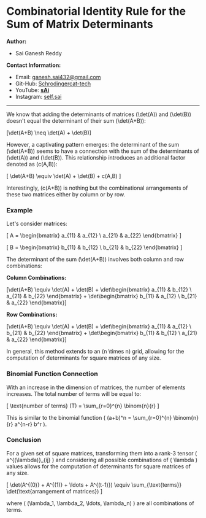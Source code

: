 # Combinatorial Identity Rule for the Sum of Matrix Determinants

**Author:**
- Sai Ganesh Reddy

**Contact Information:**
- Email: ganesh.sai432@gmail.com
- Git-Hub: [Schrodingercat-tech](https://github.com/Schrodingercat-tech)
- YouTube: [__sAi__](https://www.youtube.com/c/__sAi__)
- Instagram: [self.sai](https://www.instagram.com/self.sai/)

---

We know that adding the determinants of matrices \(\det(A)\) and \(\det(B)\) doesn't equal the determinant of their sum \(\det(A+B)\):

\[\det(A+B) \neq \det(A) + \det(B)\]

However, a captivating pattern emerges: the determinant of the sum \(\det(A+B)\) seems to have a connection with the sum of the determinants of \(\det(A)\) and \(\det(B)\). This relationship introduces an additional factor denoted as \(c(A,B)\):

\[ \det(A+B) \equiv \det(A) + \det(B) + c(A,B) \]

Interestingly, \(c(A+B)\) is nothing but the combinational arrangements of these two matrices either by column or by row.

### Example

Let's consider matrices:

\[ A = \begin{bmatrix} a_{11} & a_{12} \\ a_{21} & a_{22} \end{bmatrix} \]

\[ B = \begin{bmatrix} b_{11} & b_{12} \\ b_{21} & b_{22} \end{bmatrix} \]

The determinant of the sum \(\det(A+B)\) involves both column and row combinations:

**Column Combinations:**

\[\det(A+B) \equiv \det(A) + \det(B) + \det\begin{bmatrix} a_{11} & b_{12} \\ a_{21} & b_{22} \end{bmatrix} + \det\begin{bmatrix} b_{11} & a_{12} \\ b_{21} & a_{22} \end{bmatrix}\]

**Row Combinations:**

\[\det(A+B) \equiv \det(A) + \det(B) + \det\begin{bmatrix} a_{11} & a_{12} \\ b_{21} & b_{22} \end{bmatrix} + \det\begin{bmatrix} b_{11} & b_{12} \\ a_{21} & a_{22} \end{bmatrix}\]

In general, this method extends to an \(n \times n\) grid, allowing for the computation of determinants for square matrices of any size.

### Binomial Function Connection

With an increase in the dimension of matrices, the number of elements increases. The total number of terms will be equal to:

\[ \text{number of terms} (T) = \sum_{r=0}^{n} \binom{n}{r} \]

This is similar to the binomial function \( (a+b)^n = \sum_{r=0}^{n} \binom{n}{r} a^{n-r} b^r \).

### Conclusion

For a given set of square matrices, transforming them into a rank-3 tensor \( a^{(\lambda)}_{ij} \) and considering all possible combinations of \( \lambda \) values allows for the computation of determinants for square matrices of any size.

\[ \det(A^{(0)} + A^{(1)} + \ldots + A^{(t-1)}) \equiv \sum_{\text{terms}} \det(\text{arrangement of matrices}) \]

where \( (\lambda_1, \lambda_2, \ldots, \lambda_n) \) are all combinations of terms.
